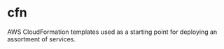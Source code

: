 # cfn
AWS CloudFormation templates used as a starting point for deploying an assortment of services.
